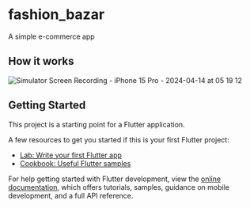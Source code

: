# fashion_bazar

A simple e-commerce app

## How it works

![Simulator Screen Recording - iPhone 15 Pro - 2024-04-14 at 05 19 12](https://github.com/jalasem/fashion-bazar/assets/7319749/2b46d972-788d-47e4-950d-0504920fe93f)



## Getting Started

This project is a starting point for a Flutter application.

A few resources to get you started if this is your first Flutter project:

- [Lab: Write your first Flutter app](https://docs.flutter.dev/get-started/codelab)
- [Cookbook: Useful Flutter samples](https://docs.flutter.dev/cookbook)

For help getting started with Flutter development, view the
[online documentation](https://docs.flutter.dev/), which offers tutorials,
samples, guidance on mobile development, and a full API reference.
